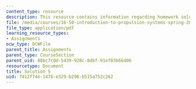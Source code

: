 ```yaml
---
content_type: resource
description: This resource contains information regarding homework solution 5.
file: /media/courses/16-50-introduction-to-propulsion-systems-spring-2012/7d12f74e1476e329b296b515a752c262_MIT16_50S12_sol5.pdf
file_type: application/pdf
learning_resource_types:
- Assignments
ocw_type: OCWFile
parent_title: Assignments
parent_type: CourseSection
parent_uid: 88bc7c0d-5439-928c-8dbf-91ef03b66406
resourcetype: Document
title: Solution 5
uid: 7d12f74e-1476-e329-b296-b515a752c262
---
```

